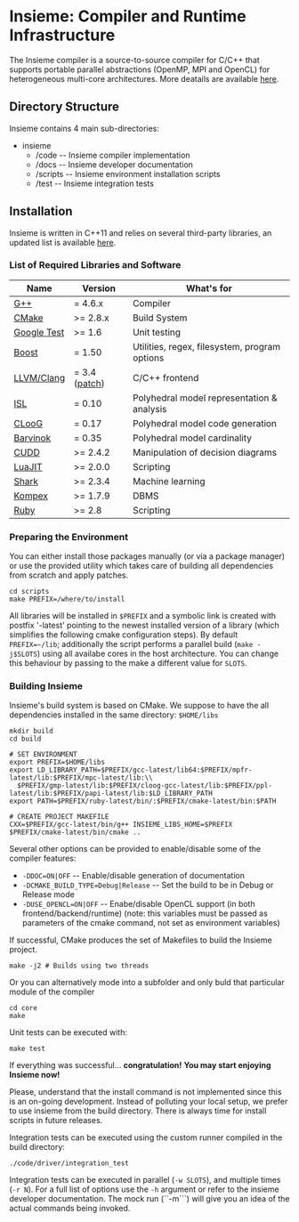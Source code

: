 # Insieme: Compiler and Runtime Infrastructure
The Insieme compiler is a source-to-source compiler for C/C++ that supports portable parallel abstractions (OpenMP, MPI and OpenCL) for heterogeneous multi-core architectures. More deatails are available [here](http://insieme-compiler.org/mission.html).

## Directory Structure
Insieme contains 4 main sub-directories:

* insieme
  * /code -- Insieme compiler implementation
  * /docs -- Insieme developer documentation
  * /scripts -- Insieme environment installation scripts
  * /test -- Insieme integration tests

## Installation 
Insieme is written in C++11 and relies on several third-party libraries, an updated list is available [here](http://insieme-compiler.org/license.html). 

### List of Required Libraries and Software
Name 		| Version | What's for |
--------|---------|------------|
[G++](http://gcc.gnu.org/gcc-4.6/)	                                | = 4.6.x  | Compiler |
[CMake](http://www.cmake.org/)                                      | >= 2.8.x | Build System |
[Google Test](https://code.google.com/p/googletest/)                | >= 1.6  | Unit testing |
[Boost](http://www.boost.org/users/history/version_1_50_0.html)  	  | = 1.50 | Utilities, regex, filesystem, program options|
[LLVM/Clang](http://llvm.org/) 	                                    | = 3.4 ([patch](https://github.com/insieme/insieme/blob/master/scripts/patches/insieme-clang-3.4.patch)) | C/C++ frontend | 
[ISL](http://garage.kotnet.org/~skimo/isl/)			                    | = 0.10 | Polyhedral model representation & analysis |
[CLooG](http://www.cloog.org/)		                                  | = 0.17 | Polyhedral model code generation |
[Barvinok](http://garage.kotnet.org/~skimo/barvinok/)               | = 0.35 | Polyhedral model cardinality |
[CUDD](http://vlsi.colorado.edu/~fabio/CUDD/)	  	                  | >= 2.4.2 | Manipulation of decision diagrams |
[LuaJIT](http://luajit.org/)                                  		  | >= 2.0.0 | Scripting |
[Shark](http://image.diku.dk/shark/sphinx_pages/build/html/index.html)	| >= 2.3.4 | Machine learning |
[Kompex](http://sqlitewrapper.kompex-online.com/)             	  	| >= 1.7.9 | DBMS |
[Ruby](http://www.ruby-lang.org/en/)                                | >= 2.8 | Scripting |

### Preparing the Environment
You can either install those packages manually (or via a package manager) or use the provided utility which takes care of building all dependencies from scratch and apply patches. 
```
cd scripts
make PREFIX=/where/to/install 
```
All libraries will be installed in ``$PREFIX`` and a symbolic link is created with postfix '-latest' pointing to the newest installed version of a library (which simplifies the following cmake configuration steps). By default ``PREFIX=~/lib``; additionally the script performs a parallel build (``make -j$SLOTS``) using all availabe cores in the host architecture. You can change this behaviour by passing to the make a different value for ``SLOTS``.

### Building Insieme
Insieme's build system is based on CMake. We suppose to have the all dependencies installed in the same directory: ``$HOME/libs``

```
mkdir build
cd build

# SET ENVIRONMENT 
export PREFIX=$HOME/libs
export LD_LIBRARY_PATH=$PREFIX/gcc-latest/lib64:$PREFIX/mpfr-latest/lib:$PREFIX/mpc-latest/lib:\\
  $PREFIX/gmp-latest/lib:$PREFIX/cloog-gcc-latest/lib:$PREFIX/ppl-latest/lib:$PREFIX/papi-latest/lib:$LD_LIBRARY_PATH
export PATH=$PREFIX/ruby-latest/bin/:$PREFIX/cmake-latest/bin:$PATH

# CREATE PROJECT MAKEFILE
CXX=$PREFIX/gcc-latest/bin/g++ INSIEME_LIBS_HOME=$PREFIX $PREFIX/cmake-latest/bin/cmake ..
```

Several other options can be provided to enable/disable some of the compiler features:
- ``-DDOC=ON|OFF`` -- Enable/disable generation of documentation 
- ``-DCMAKE_BUILD_TYPE=Debug|Release`` -- Set the build to be in Debug or Release mode 
- ``-DUSE_OPENCL=ON|OFF`` -- Enabe/disable OpenCL support (in both frontend/backend/runtime)
(note: this variables must be passed as parameters of the cmake command, not set as environment variables)

If successful, CMake produces the set of Makefiles to build the Insieme project. 

```
make -j2 # Builds using two threads
```

Or you can alternatively mode into a subfolder and only buld that particular module of the compiler
```
cd core
make
```

Unit tests can be executed with:
```
make test
```

If everything was successful... 
**congratulation!**
**You may start enjoying Insieme now!**


Please, understand that the install command is not implemented since this is an on-going development. 
Instead of polluting your local setup, we prefer to use insieme from the build directory. 
There is always time for install scripts in future releases.

Integration tests can be executed using the custom runner compiled in the build directory:
```
./code/driver/integration_test
```
Integration tests can be executed in parallel (``-w SLOTS``), and multiple times (``-r N``). For a full list of options use the ``-h`` argument or refer to the insieme developer documentation. The mock run (``-m```) will give you an idea of the actual commands being invoked.







